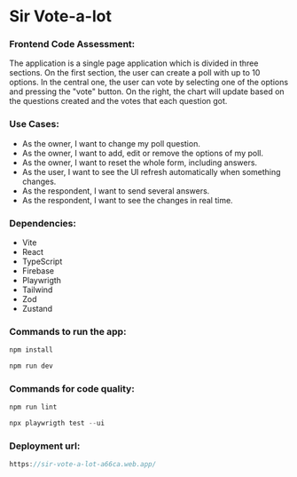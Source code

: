 # Sir Vote-a-lot

### Frontend Code Assessment:

The application is a single page application which is divided in three sections. On the first section, the user can
create a poll with up to 10 options. In the central one, the user can vote by selecting one of the options and
pressing the "vote" button. On the right, the chart will update based on the questions created and the votes that
each question got.

### Use Cases:

-   As the owner, I want to change my poll question.
-   As the owner, I want to add, edit or remove the options of my poll.
-   As the owner, I want to reset the whole form, including answers.
-   As the user, I want to see the UI refresh automatically when something changes.
-   As the respondent, I want to send several answers.
-   As the respondent, I want to see the changes in real time.

### Dependencies:

-   Vite
-   React
-   TypeScript
-   Firebase
-   Playwrigth
-   Tailwind
-   Zod
-   Zustand

### Commands to run the app:

```js
npm install
```

```js
npm run dev
```

### Commands for code quality:

```js
npm run lint
```

```js
npx playwrigth test --ui
```

### Deployment url:

```js
https://sir-vote-a-lot-a66ca.web.app/
```
